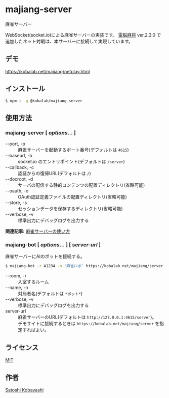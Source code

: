 # majiang-server

麻雀サーバー

WebSocket(socket.io)による麻雀サーバーの実装です。
[電脳麻将](https://github.com/kobalab/Majiang) ver.2.3.0 で追加したネット対戦は、本サーバーに接続して実現しています。

## デモ
https://kobalab.net/majiang/netplay.html

## インストール
```bash
$ npm i -g @kobalab/majiang-server
```

## 使用方法

### majiang-server [ *options*... ]
<dl>
<dt>--port, -p</dt>
    <dd>麻雀サーバーを起動するポート番号(デフォルトは <code>4615</code>)</dd>
<dt>--baseurl, -b</dt>
    <dd>socket.io のエントリポイント(デフォルトは <code>/server</code>)</dd>
<dt>--callback, -c</dt>
    <dd>認証からの復帰URL(デフォルトは <code>/</code>)</dd>
<dt>--docroot, -d</dt>
    <dd>サーバの配信する静的コンテンツの配置ディレクトリ(省略可能)</dd>
<dt>--oauth, -o</dt>
    <dd>OAuth認証定義ファイルの配置ディレクトリ(省略可能)</dd>
<dt>--store, -s</dt>
    <dd>セッションデータを保存するディレクトリ(省略可能)</dd>
<dt>--verbose, -v</dt>
    <dd>標準出力にデバッグログを出力する</dd>
</dl>

**関連記事:** [麻雀サーバーの使い方](https://blog.kobalab.net/entry/2024/02/15/081605)

### majiang-bot [ *options*... ] [ *server-url* ]
麻雀サーバーにAIのボットを接続する。
```bash
$ majiang-bot -r A1234 -n '麻雀ロボ' https://kobalab.net/majiang/server
```
<dl>
<dt>--room, -r</dt>
    <dd>入室するルーム</dd>
<dt>--name, -n</dt>
    <dd>対局者名(デフォルトは <code>*ボット*</code>)</dd>
<dt>--verbose, -v</dt>
    <dd>標準出力にデバッグログを出力する</dd>
<dt>server-url</dt>
  <dd>麻雀サーバーのURL(デフォルトは <code>http://127.0.0.1:4615/server</code>)。<br>
      デモサイトに接続するときは <code>https://kobalab.net/majiang/server</code> を指定すればよい。</dd>
</dl>

## ライセンス
[MIT](https://github.com/kobalab/majiang-server/blob/master/LICENSE)

## 作者
[Satoshi Kobayashi](https://github.com/kobalab)
